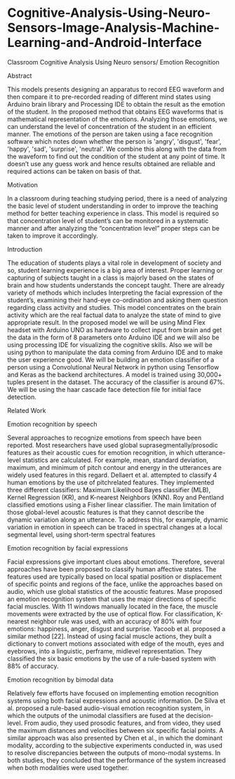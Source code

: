 # Cognitive-Analysis-Using-Neuro-Sensors-Image-Analysis-Machine-Learning-and-Android-Interface
Classroom Cognitive Analysis Using Neuro sensors/ Emotion Recognition


Abstract




This models presents designing an apparatus to record EEG waveform and then compare it to
pre-recorded reading of different mind states using Arduino brain library and Processing IDE to
obtain the result as the emotion of the student. In the proposed method that obtains EEG
waveforms that is mathematical representation of the emotions. Analyzing those emotions, we
can understand the level of concentration of the student in an efficient manner.
The emotions of the person are taken using a face recognition software which notes down
whether the person is 'angry', 'disgust', 'fear', 'happy', 'sad', 'surprise', 'neutral'. We combine this
along with the data from the waveform to find out the condition of the student at any point of
time.
It doesn’t use any guess work and hence results obtained are reliable and required actions can be
taken on basis of that.


Motivation




In a classroom during teaching studying period, there is a need of analyzing the basic level of
student understanding in order to improve the teaching method for better teaching experience in
class. This model is required so that concentration level of student’s can be monitored in a
systematic manner and after analyzing the “concentration level” proper steps can be taken to
improve it accordingly.



Introduction



The education of students plays a vital role in development of society and so, student learning
experience is a big area of interest. Proper learning or capturing of subjects taught in a class is
majorly based on the states of brain and how students understands the concept taught. There are
already variety of methods which includes Interpreting the facial expression of the student’s,
examining their hand-eye co-ordination and asking them question regarding class activity and
studies. This model concentrates on the brain activity which are the real factual data to analyze
the state of mind to give appropriate result. In the proposed model we will be using Mind Flex
headset with Arduino UNO as hardware to collect input from brain and get the data in the form
of 8 parameters onto Arduino IDE and we will also be using processing IDE for visualizing the
cognitive skills. Also we will be using python to manipulate the data coming from Arduino IDE
and to make the user experience good.
We will be building an emotion classifier of a person using a Convolutional Neural Network in
python using Tensorflow and Keras as the backend architectures. A model is trained using
30,000+ tuples present in the dataset. The accuracy of the classifier is around 67%. We will be
using the haar cascade face detection file for initial face detection.


Related Work



Emotion recognition by speech

Several approaches to recognize emotions from speech have been reported. Most researchers
have used global suprasegmentally/prosodic features as their acoustic cues for emotion
recognition, in which utterance-level statistics are calculated. For example, mean, standard
deviation, maximum, and minimum of pitch contour and energy in the utterances are widely used
features in this regard. Dellaert et al. attempted to classify 4 human emotions by the use of pitchrelated features. They implemented three different classifiers: Maximum Likelihood Bayes
classifier (MLB), Kernel Regression (KR), and K-nearest Neighbors (KNN). Roy and Pentland
classified emotions using a Fisher linear classifier.
The main limitation of those global-level acoustic features is that they cannot describe the
dynamic variation along an utterance. To address this, for example, dynamic variation in emotion
in speech can be traced in spectral changes at a local segmental level, using short-term spectral
features

Emotion recognition by facial expressions


Facial expressions give important clues about emotions. Therefore, several approaches have been
proposed to classify human affective states. The features used are typically based on local spatial 
position or displacement of specific points and regions of the face, unlike the approaches based
on audio, which use global statistics of the acoustic features.
Mase proposed an emotion recognition system that uses the major directions of specific facial
muscles. With 11 windows manually located in the face, the muscle movements were extracted
by the use of optical flow. For classification, K-nearest neighbor rule was used, with an accuracy
of 80% with four emotions: happiness, anger, disgust and surprise. Yacoob et al. proposed a
similar method [22]. Instead of using facial muscle actions, they built a dictionary to convert
motions associated with edge of the mouth, eyes and eyebrows, into a linguistic, perframe, midlevel representation. They classified the six basic emotions by the use of a rule-based system
with 88% of accuracy.


Emotion recognition by bimodal data


Relatively few efforts have focused on implementing emotion recognition systems using both
facial expressions and acoustic information. De Silva et al. proposed a rule-based audio-visual
emotion recognition system, in which the outputs of the unimodal classifiers are fused at the
decision-level. From audio, they used prosodic features, and from video, they used the maximum
distances and velocities between six specific facial points. A similar approach was also presented
by Chen et al., in which the dominant modality, according to the subjective experiments
conducted in, was used to resolve discrepancies between the outputs of mono-modal systems. In
both studies, they concluded that the performance of the system increased when both modalities
were used together.
